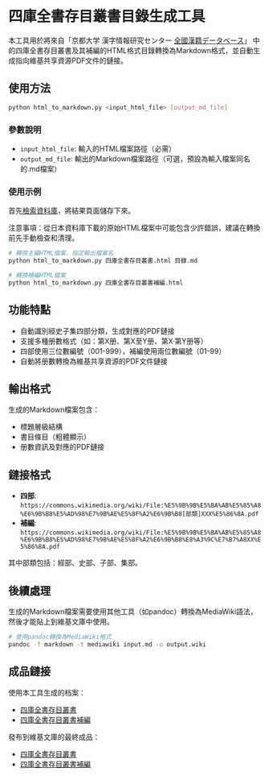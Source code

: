 # 四庫全書存目叢書目錄生成工具

本工具用於將來自「京都大学 漢字情報研究センター [全國漢籍データベース](http://kanji.zinbun.kyoto-u.ac.jp/kanseki/)」 中的四庫全書存目叢書及其補編的HTML格式目錄轉換為Markdown格式，並自動生成指向維基共享資源PDF文件的鏈接。

## 使用方法

```bash
python html_to_markdown.py <input_html_file> [output_md_file]
```

### 參數說明

- `input_html_file`: 輸入的HTML檔案路徑（必需）
- `output_md_file`: 輸出的Markdown檔案路徑（可選，預設為輸入檔案同名的.md檔案）

### 使用示例

首先[檢索資料庫](http://kanji.zinbun.kyoto-u.ac.jp/kanseki?query=%E5%9B%9B%E5%BA%AB%E5%85%A8%E6%9B%B8%E5%AD%98%E7%9B%AE%E5%8F%A2%E6%9B%B8)，將結果頁面儲存下來。

注意事項：從日本資料庫下載的原始HTML檔案中可能包含少許錯誤，建議在轉換前先手動檢查和清理。

```bash
# 轉換主編HTML檔案，指定輸出檔案名
python html_to_markdown.py 四庫全書存目叢書.html 目錄.md

# 轉換補編HTML檔案
python html_to_markdown.py 四庫全書存目叢書補編.html
```

## 功能特點

- 自動識別經史子集四部分類，生成對應的PDF鏈接
- 支援多種册數格式（如：第X册、第X至Y册、第X·第Y册等）
- 四部使用三位數編號（001-999），補編使用兩位數編號（01-99）
- 自動將册數轉換為維基共享資源的PDF文件鏈接

## 輸出格式

生成的Markdown檔案包含：
- 標題層級結構
- 書目條目（粗體顯示）
- 册數資訊及對應的PDF鏈接

## 鏈接格式

- **四部**: `https://commons.wikimedia.org/wiki/File:%E5%9B%9B%E5%BA%AB%E5%85%A8%E6%9B%B8%E5%AD%98%E7%9B%AE%E5%8F%A2%E6%9B%B8[部類]XXX%E5%86%8A.pdf`
- **補編**: `https://commons.wikimedia.org/wiki/File:%E5%9B%9B%E5%BA%AB%E5%85%A8%E6%9B%B8%E5%AD%98%E7%9B%AE%E5%8F%A2%E6%9B%B8%E8%A3%9C%E7%B7%A8XX%E5%86%8A.pdf`

其中部類包括：經部、史部、子部、集部。

## 後續處理

生成的Markdown檔案需要使用其他工具（如pandoc）轉換為MediaWiki語法，然後才能貼上到維基文庫中使用。

```bash
# 使用pandoc轉換為MediaWiki格式
pandoc -f markdown -t mediawiki input.md -o output.wiki
```

## 成品鏈接

使用本工具生成的档案：

- [四庫全書存目叢書](https://frankslin.github.io/sikuquanshu-wikisource-catalog-generator/四庫全書存目叢書)
- [四庫全書存目叢書補編](https://frankslin.github.io/sikuquanshu-wikisource-catalog-generator/四庫全書存目叢書補編)

發布到維基文庫的最終成品：

- [四庫全書存目叢書](https://zh.wikisource.org/wiki/%E5%9B%9B%E5%BA%AB%E5%85%A8%E6%9B%B8%E5%AD%98%E7%9B%AE%E5%8F%A2%E6%9B%B8)
- [四庫全書存目叢書補編](https://zh.wikisource.org/wiki/%E5%9B%9B%E5%BA%AB%E5%85%A8%E6%9B%B8%E5%AD%98%E7%9B%AE%E5%8F%A2%E6%9B%B8%E8%A3%9C%E7%B7%A8)
